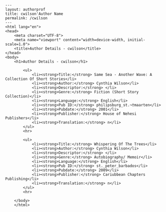 
    ---
    layout: authorprof
    title: cwilson'Author Name 
    permalink: /cwilson
    ---
    <html lang="en">
    <head>
        <meta charset="UTF-8">
        <meta name="viewport" content="width=device-width, initial-scale=1.0">
        <title>Author Details - cwilson</title>
    </head>
    <body>
        <h1>Author Details - cwilson</h1>
        
            <ul>
                <li><strong>Title:</strong> Same Sea - Another Wave: A Collection Of Short Stories</li>
                <li><strong>Author:</strong> Cynthia Wilson</li>
                <li><strong>Descriptor:</strong> </li>
                <li><strong>Genre:</strong> Fiction (Short Story Collection)</li>
                <li><strong>Language:</strong> English</li>
                <li><strong>Pub ID:</strong> philipsburg_st.¬†maarten</li>
                <li><strong>Pubdate:</strong> 2001</li>
                <li><strong>Publisher:</strong> House of Nehesi Publishers</li>
                <li><strong>Translation:</strong> n</li>
            </ul>
            <hr>
            
            <ul>
                <li><strong>Title:</strong> Whispering Of The Trees</li>
                <li><strong>Author:</strong> Cynthia Wilson</li>
                <li><strong>Descriptor:</strong> </li>
                <li><strong>Genre:</strong> Autobiography/ Memoir</li>
                <li><strong>Language:</strong> English</li>
                <li><strong>Pub ID:</strong> st._peter_barbados</li>
                <li><strong>Pubdate:</strong> 2009</li>
                <li><strong>Publisher:</strong> Cariubbean Chapters Publishing</li>
                <li><strong>Translation:</strong> n</li>
            </ul>
            <hr>
            
        </body>
        </html>
        
